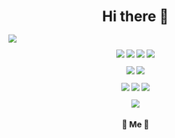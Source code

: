 <h1 align="center">Hi there 👋</h1> 
<img src="https://capsule-render.vercel.app/api?type=soft&color=auto&height=150&section=header&text=minssu&fontSize=70&animation=twinkling"/>
<p align="center">
  <img src="https://img.shields.io/badge/spring-6DB33F?style=flat&logo=spring&logoColor=white"/>
  <img src="https://img.shields.io/badge/springboot-6DB33F?style=flat&logo=springboot&logoColor=white"/>
  <img src="https://img.shields.io/badge/mysql-4479A1?style=flat&logo=mysql&logoColor=white"/>  
  <img src="https://img.shields.io/badge/javascript-F7DF1E?style=flat&logo=javascript&logoColor=white"/>
</p>
<p align="center">
  <img src="https://img.shields.io/badge/react-61DAFB?style=flat&logo=React&logoColor=white"/>  
  <img src="https://img.shields.io/badge/css3-1572B6?style=flat&logo=css3&logoColor=white"/>  
</p>

<p align="center">
  <img src="https://img.shields.io/badge/python-3776AB?style=flat&logo=python&logoColor=white"/>
  <img src="https://img.shields.io/badge/pytorch-EE4C2C?style=flat&logo=pytorch&logoColor=white"/>
  <img src="https://img.shields.io/badge/opencv-5C3EE8?style=flat&logo=opencv&logoColor=white"/>
</p>

<p align="center">
  <img src="https://img.shields.io/badge/docker-2496ED?style=flat&logo=docker&logoColor=white"/>  
</p>


<h3 align="center"> 🧸 Me 🧸 </h3>
<p align="center">
  <a href="https://www.instagram.com/minnchew/"‎˃̵ࡇ˂̵img src="https://img.shields.io/badge/Instagram-E4405F?style=flat-square&logo=Instagram&logoColor=white&link=https://www.instagram.com/minnchew/"/></a>&nbsp
  <a href="mailto:minnchew@gmail.com"‎˃̵ࡇ˂̵img src="https://img.shields.io/badge/Gmail-d14836?style=flat-square&logo=Gmail&logoColor=white&link=minnchew@gmail.com"/></a>
</p>
<br>
